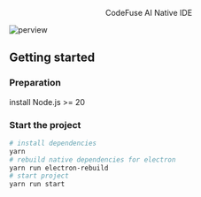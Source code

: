 <p align="center">CodeFuse AI Native IDE</p>

![perview](https://mdn.alipayobjects.com/huamei_aj2sia/afts/img/A*vFlaRLTDF-UAAAAAAAAAAAAADoSNAQ/original)

## Getting started

### Preparation
install Node.js >= 20

### Start the project
```bash
# install dependencies
yarn
# rebuild native dependencies for electron
yarn run electron-rebuild
# start project
yarn run start
```
